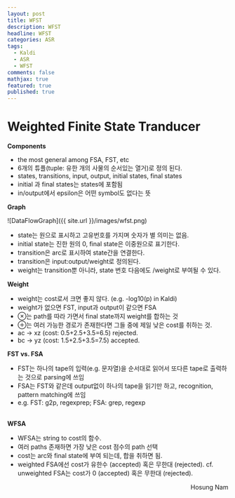 ```yaml
---
layout: post
title: WFST
description: WFST
headline: WFST
categories: ASR
tags: 
  - Kaldi
  - ASR
  - WFST
comments: false
mathjax: true
featured: true
published: true
---
```


# Weighted Finite State Tranducer <br>

**Components**

 - the most general among FSA, FST, etc
 - 6개의 튜플(tuple: 유한 개의 사물의 순서있는 열거)로 정의 된다.
 - states, transitions, input, output, initial states, final states
 - initial 과 final states는 states에 포함됨
 - in/output에서 epsilon은 어떤 symbol도 없다는 뜻  

**Graph**<br>

![DataFlowGraph]({{ site.url }}/images/wfst.png)

 - state는 원으로 표시하고 고유번호를 가지며 숫자가 별 의미는 없음.
 - initial state는 진한 원의 0, final state은 이중원으로 표기한다.
 - transition은 arc로 표시하여 state간을 연결한다.
 - transition은 input:output/weight로 정의된다.
 - weight는 transition뿐 아니라, state 번호 다음에도 /weight로 부여될 수 있다.  

**Weight**

 - weight는 cost로서 크면 좋지 않다. (e.g. -log10(p) in Kaldi)
 - weight가 없으면 FST, input과 output이 같으면 FSA
 - $\otimes$는 path를 따라 가면서 final state까지 weight를 합하는 것
 - $\oplus$는 여러 가능한 경로가 존재한다면 그들 중에 제일 낮은 cost를 취하는 것.
 - ac $\rightarrow$ xz (cost: 0.5+2.5+3.5=6.5) rejected.
 - bc $\rightarrow$ yz (cost: 1.5+2.5+3.5=7.5) accepted.
 
**FST vs. FSA** 

 - FST는 하나의 tape의 입력(e.g. 문자열)을 순서대로 읽어서 또다른 tape로 출력하는 것으로 parsing에 쓰임
 - FSA는 FST와 같은데 output없이 하나의 tape을 읽기만 하고,  recognition, pattern matching에 쓰임
 - e.g. FST: g2p, regexprep; FSA: grep, regexp <br><br>

**WFSA** 

 - WFSA는 string to cost의 함수. 
 - 여러 paths 존재하면 가장 낮은 cost 점수의 path 선택
 - cost는 arc와 final state에 부여 되는데, 합을 취하면 됨.
 - weighted FSA에선 cost가 유한수 (accepted) 혹은 무한대 (rejected). cf. unweighted FSA는 cost가 0 (accepted) 혹은 무한대 (rejected).

 
 <p align="right"> Hosung Nam</p>
